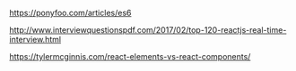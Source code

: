 https://ponyfoo.com/articles/es6

http://www.interviewquestionspdf.com/2017/02/top-120-reactjs-real-time-interview.html

https://tylermcginnis.com/react-elements-vs-react-components/

